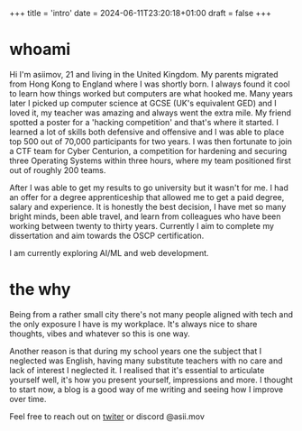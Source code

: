 +++
title = 'intro'
date = 2024-06-11T23:20:18+01:00
draft = false
+++

# whoami
Hi I'm asiimov, 21 and living in the United Kingdom. My parents migrated from Hong Kong to England where I was shortly born. I always found it cool to learn how things worked but computers are what hooked me. Many years later I picked up computer science at GCSE (UK's equivalent GED) and I loved it, my teacher was amazing and always went the extra mile. My friend spotted a poster for a 'hacking competition' and that's where it started. I learned a lot of skills both defensive and offensive and I was able to place top 500 out of 70,000 participants for two years. I was then fortunate to join a CTF team for Cyber Centurion, a competition for hardening and securing three Operating Systems within three hours, where my team positioned first out of roughly 200 teams. 

After I was able to get my results to go university but it wasn't for me. I had an offer for a degree apprenticeship that allowed me to get a paid degree, salary and experience. It is honestly the best decision, I have met so many bright minds, been able travel, and learn from colleagues who have been working between twenty to  thirty years. Currently I aim to complete my dissertation and aim towards the OSCP certification.

I am currently exploring AI/ML and web development.

# the why
Being from a rather small city there's not many people aligned with tech and the only exposure I have is my workplace. It's always nice to share thoughts, vibes and whatever so this is one way.

Another reason is that during my school years one the subject that I neglected was English, having many substitute teachers with no care and lack of interest I neglected it. I realised that it's essential to articulate yourself well, it's how you present yourself, impressions and more. I thought to start now, a blog is a good way of me writing and seeing how I improve over time.



Feel free to reach out on [twiter](https://x.com/asii_mov) or discord @asii.mov